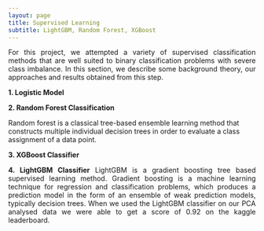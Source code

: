 ```yaml
---
layout: page
title: Supervised Learning
subtitle: LightGBM, Random Forest, XGBoost
---
```


<p style="text-align: justify;">
For this project, we attempted a variety of supervised classification methods that are well suited to binary classification problems with severe class imbalance. In this section, we describe some background theory, our approaches and results obtained from this step.
</p>

<p style="text-align: justify;">
  <b>1. Logistic Model</b>
</p>

<p style="text-align: justify;">
  <b>2. Random Forest Classification</b>
</p>
Random forest is a classical tree-based ensemble learning method that constructs multiple individual decision trees in order to evaluate a class assignment of a data point.
<p style="text-align: justify;">
  <b>3. XGBoost Classifier</b>
</p>

<p style="text-align: justify;">
  <b>4. LightGBM Classifier</b>
LightGBM is a gradient boosting tree based supervised learning method. Gradient boosting is a machine learning technique for regression and classification problems, which produces a prediction model in the form of an ensemble of weak prediction models, typically decision trees. When we used the LightGBM classifier on our PCA analysed data we were able to get a score of 0.92 on the kaggle leaderboard.
</p>
